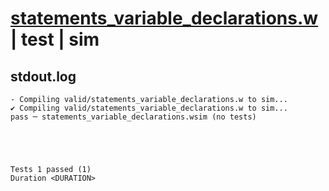# [statements_variable_declarations.w](../../../../examples/tests/valid/statements_variable_declarations.w) | test | sim

## stdout.log
```log
- Compiling valid/statements_variable_declarations.w to sim...
✔ Compiling valid/statements_variable_declarations.w to sim...
pass ─ statements_variable_declarations.wsim (no tests)
 




Tests 1 passed (1) 
Duration <DURATION>

```

